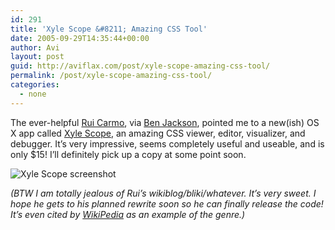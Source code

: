 ```yaml
---
id: 291
title: 'Xyle Scope &#8211; Amazing CSS Tool'
date: 2005-09-29T14:35:44+00:00
author: Avi
layout: post
guid: http://aviflax.com/post/xyle-scope-amazing-css-tool/
permalink: /post/xyle-scope-amazing-css-tool/
categories:
  - none
---
```

The ever-helpful [Rui Carmo](http://the.taoofmac.com/), via [Ben Jackson](http://www.incomumdesign.com/ "Ben Jackson"), pointed me to a new(ish) OS X app called [Xyle Scope](http://www.culturedcode.com/xyle/index.html "Xyle Scope"), an amazing CSS viewer, editor, visualizer, and debugger. It&#8217;s very impressive, seems completely useful and useable, and is only $15! I&#8217;ll definitely pick up a copy at some point soon.
  
<!--more-->

![Xyle Scope screenshot](http://flaxfamily.com/uploads/Screenshot_en.jpg)

_(BTW I am totally jealous of Rui&#8217;s wikiblog/bliki/whatever. It&#8217;s very sweet. I hope he gets to his planned rewrite soon so he can finally release the code! It&#8217;s even cited by [WikiPedia](http://en.wikipedia.org/wiki/Bliki) as an example of the genre.)_